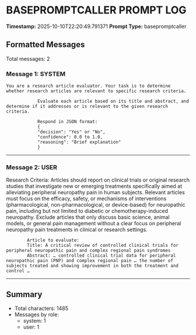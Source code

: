# BASEPROMPTCALLER PROMPT LOG
**Timestamp:** 2025-10-10T22:20:49.791371
**Prompt Type:** basepromptcaller

## Formatted Messages
Total messages: 2

### Message 1: SYSTEM

```
You are a research article evaluator. Your task is to determine whether research articles are relevant to specific research criteria.

            Evaluate each article based on its title and abstract, and determine if it addresses or is relevant to the given research criteria.

            Respond in JSON format:
            {
            "decision": "Yes" or "No",
            "confidence": 0.0 to 1.0,
            "reasoning": "Brief explanation"
            }
```

---

### Message 2: USER

Research Criteria: Articles should report on clinical trials or original research studies that investigate new or emerging treatments specifically aimed at alleviating peripheral neuropathy pain in human subjects. Relevant articles must focus on the efficacy, safety, or mechanisms of interventions (pharmacological, non-pharmacological, or device-based) for neuropathic pain, including but not limited to diabetic or chemotherapy-induced neuropathy. Exclude articles that only discuss basic science, animal models, or general pain management without a clear focus on peripheral neuropathy pain treatments in clinical or research settings.

            Article to evaluate:
            Title: A critical review of controlled clinical trials for peripheral neuropathic pain and complex regional pain syndromes
            Abstract: … controlled clinical trial data for peripheral neuropathic pain (PNP) and complex regional pain … the number of subjects treated and showing improvement in both the treatment and control …

---

## Summary
- Total characters: 1485
- Messages by role:
  - system: 1
  - user: 1